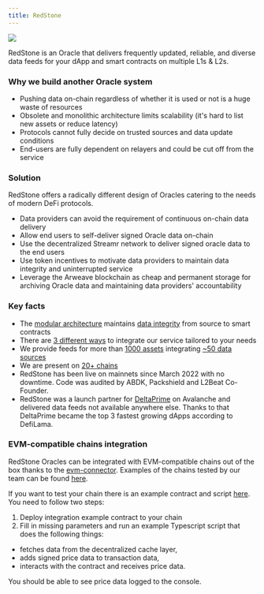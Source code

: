 ```yaml
---
title: RedStone
---
```

![](https://www.datocms-assets.com/95026/1685655574-redstone-banner-7257fdf47d9e295449b82eb474c10b2c.png)

RedStone is an Oracle that delivers frequently updated, reliable, and diverse data feeds for your dApp and smart contracts on multiple L1s & L2s.

### Why we build another Oracle system[​](https://docs.redstone.finance/docs/introduction#why-we-build-another-oracle-system "Direct link to Why we build another Oracle system")

* Pushing data on-chain regardless of whether it is used or not is a huge waste of resources
* Obsolete and monolithic architecture limits scalability (it's hard to list new assets or reduce latency)
* Protocols cannot fully decide on trusted sources and data update conditions
* End-users are fully dependent on relayers and could be cut off from the service

### Solution[​](https://docs.redstone.finance/docs/introduction#solution "Direct link to Solution")

RedStone offers a radically different design of Oracles catering to the needs of modern DeFi protocols.

* Data providers can avoid the requirement of continuous on-chain data delivery
* Allow end users to self-deliver signed Oracle data on-chain
* Use the decentralized Streamr network to deliver signed oracle data to the end users
* Use token incentives to motivate data providers to maintain data integrity and uninterrupted service
* Leverage the Arweave blockchain as cheap and permanent storage for archiving Oracle data and maintaining data providers' accountability

### Key facts[​](https://docs.redstone.finance/docs/introduction#key-facts "Direct link to Key facts")

* The [modular architecture](https://docs.redstone.finance/docs/smart-contract-devs/how-it-works#data-flow) maintains [data integrity](https://docs.redstone.finance/docs/smart-contract-devs/how-it-works#data-format) from source to smart contracts
* There are [3 different ways](https://docs.redstone.finance/docs/smart-contract-devs/how-it-works#3-ways-to-integrate) to integrate our service tailored to your needs
* We provide feeds for more than [1000 assets](https://app.redstone.finance/#/app/tokens) integrating [~50 data sources](https://app.redstone.finance/#/app/sources)
* We are present on [20+ chains](https://showroom.redstone.finance/)
* RedStone has been live on mainnets since March 2022 with no downtime. Code was audited by ABDK, Packshield and L2Beat Co-Founder.
* RedStone was a launch partner for [DeltaPrime](https://deltaprime.io/) on Avalanche and delivered data feeds not available anywhere else. Thanks to that DeltaPrime became the top 3 fastest growing dApps according to DefiLama.

### EVM-compatible chains[​](https://docs.redstone.finance/docs/smart-contract-devs/chain-integration#evm-compatible-chains "Direct link to EVM-compatible chains") integration

RedStone Oracles can be integrated with EVM-compatible chains out of the box thanks to the [evm-connector](https://docs.redstone.finance/docs/smart-contract-devs/getting-started#usage). Examples of the chains tested by our team can be found [here](https://showroom.redstone.finance/).

If you want to test your chain there is an example contract and script [here](https://github.com/redstone-finance/redstone-showroom/tree/main/example). You need to follow two steps:

1. Deploy integration example contract to your chain
2. Fill in missing parameters and run an example Typescript script that does the following things:

* fetches data from the decentralized cache layer,
* adds signed price data to transaction data,
* interacts with the contract and receives price data.

You should be able to see price data logged to the console.
